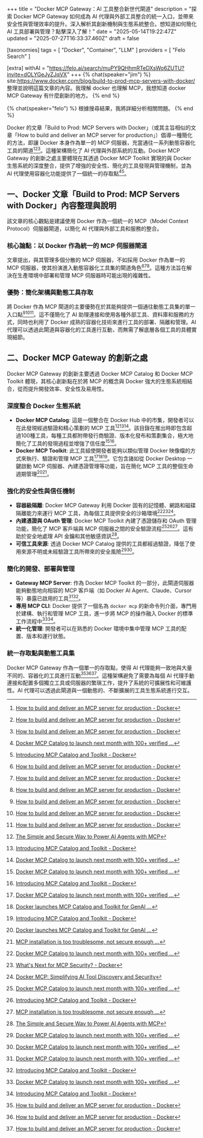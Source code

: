 +++
title = "Docker MCP Gateway：AI 工具整合新世代閘道"
description = "探索 Docker MCP Gateway 如何成為 AI 代理與外部工具整合的統一入口，並帶來安全性與管理效率的提升。深入解析其創新機制與生態系統整合。想知道如何簡化 AI 工具部署與管理？點擊深入了解！"
date = "2025-05-14T19:22:47Z"
updated = "2025-07-27T16:33:37.460Z"
draft = false

[taxonomies]
tags = [ "Docker", "Container", "LLM" ]
providers = [ "Felo Search" ]

[extra]
withAI = "<https://felo.ai/search/muPY9QHhmRTeDXsWo6ZUTU?invite=dOLYGeJyZJqVX>"
+++
{% chat(speaker="jim") %}
site:<https://www.docker.com/blog/build-to-prod-mcp-servers-with-docker/> 整理並說明這篇文章的內容。我理解 docker 也理解 MCP，我想知道 docker MCP Gateway 有什麼創新的地方。
{% end %}

{% chat(speaker="felo") %}
根據搜尋結果，我將詳細分析相關問題。
{% end %}

Docker 的文章「Build to Prod: MCP Servers with Docker」（或其主旨相似的文章「How to build and deliver an MCP server for production」）倡導一種簡化的方法，即讓 Docker 本身作為單一的 MCP 伺服器，充當通往一系列動態容器化工具的閘道[^3][^39][^64]。這種架構簡化了 AI 代理與外部系統的互動。Docker MCP Gateway 的創新之處主要體現在其透過 Docker MCP Toolkit 實現的與 Docker 生態系統的深度整合，提供了增強的安全性、簡化的工具發現與管理機制，並為 AI 代理使用容器化功能提供了一個統一的存取點[^29][^58]。

## 一、Docker 文章「Build to Prod: MCP Servers with Docker」內容整理與說明

該文章的核心觀點是建議使用 Docker 作為一個統一的 MCP（Model Context Protocol）伺服器閘道，以簡化 AI 代理與外部工具和服務的整合。

### 核心論點：以 Docker 作為統一的 MCP 伺服器閘道

文章提出，與其管理多個分散的 MCP 伺服器，不如採用 Docker 作為單一的 MCP 伺服器，使其扮演進入動態容器化工具集的閘道角色[^3][^39][^64]。這種方法旨在解決在生產環境中部署和管理 MCP 伺服器時可能出現的複雜性。

### 優勢：簡化架構與動態工具存取

將 Docker 作為 MCP 閘道的主要優勢在於其能夠提供一個通往動態工具集的單一入口點[^3][^39][^64]。這不僅簡化了 AI 助理連接和使用各種外部工具、資料庫和服務的方式，同時也利用了 Docker 成熟的容器化技術來進行工具的部署、隔離和管理。AI 代理可以透過此閘道與容器化的工具進行互動，而無需了解底層各個工具的具體實現細節。

## 二、Docker MCP Gateway 的創新之處

Docker MCP Gateway 的創新主要透過 Docker MCP Catalog 和 Docker MCP Toolkit 體現，其核心創新點在於將 MCP 的概念與 Docker 強大的生態系統相結合，從而提升開發效率、安全性及易用性。

### 深度整合 Docker 生態系統

- **Docker MCP Catalog**: 這是一個整合在 Docker Hub 中的市集，開發者可以在此發現經過驗證和精心策劃的 MCP 工具[^1][^5][^14]。該目錄在推出時即包含超過100種工具，每種工具都附帶發行商驗證、版本化發布和策劃集合，極大地簡化了工具的發現過程並增強了信任度[^29][^40]。
- **Docker MCP Toolkit**: 此工具組使開發者能夠以類似管理 Docker 映像檔的方式來執行、驗證和管理 MCP 工具[^29][^33][^58]。它包含諸如從 Docker Desktop 一鍵啟動 MCP 伺服器、內建憑證管理等功能，旨在簡化 MCP 工具的整個生命週期管理[^33][^61]。

### 強化的安全性與信任機制

- **容器級隔離**: Docker MCP Gateway 利用 Docker 固有的記憶體、網路和磁碟隔離能力來運行 MCP 工具，為每個工具提供安全的沙箱環境[^29][^42][^63]。
- **內建憑證與 OAuth 管理**: Docker MCP Toolkit 內建了憑證儲存和 OAuth 管理功能，簡化了 MCP 客戶端與 MCP 伺服器之間的安全驗證流程[^29][^58][^61]。這有助於安全地處理 API 金鑰和其他敏感資訊[^66]。
- **可信工具來源**: 透過 Docker MCP Catalog 提供的工具都經過驗證，降低了使用來源不明或未經驗證工具所帶來的安全風險[^14][^29]。

### 簡化的開發、部署與管理

- **Gateway MCP Server**: 作為 Docker MCP Toolkit 的一部分，此閘道伺服器能夠動態地向相容的 MCP 客戶端（如 Docker AI Agent、Claude、Cursor 等）暴露已啟用的工具[^29][^58]。
- **專用 MCP CLI**: Docker 提供了一個名為 `docker mcp` 的新命令列介面，專門用於建構、執行和管理 MCP 工具，進一步將 MCP 的操作融入 Docker 的標準工作流程中[^29][^58]。
- **統一化管理**: 開發者可以在熟悉的 Docker 環境中集中管理 MCP 工具的配置、版本和運行狀態。

### 統一存取點與動態工具集

Docker MCP Gateway 作為一個單一的存取點，使得 AI 代理能夠一致地與大量不同的、容器化的工具進行互動[^3][^39][^64]。這種架構避免了需要為每個 AI 代理手動連接和配置多個獨立工具或伺服器的繁瑣工作，提升了系統的可擴展性和可維護性。AI 代理可以透過此閘道與一個動態的、不斷擴展的工具生態系統進行交互。

[^1]: [The Simple and Secure Way to Power AI Agents with MCP](https://www.docker.com/blog/announcing-docker-mcp-catalog-and-toolkit-beta/)
[^3]: [How to build and deliver an MCP server for production - Docker](https://www.docker.com/blog/build-to-prod-mcp-servers-with-docker/)
[^5]: [Introducing MCP Catalog and Toolkit - Docker](https://www.docker.com/blog/introducing-docker-mcp-catalog-and-toolkit/)
[^14]: [Docker MCP Catalog to launch next month with 100+ verified ...](https://sdtimes.com/ai/docker-mcp-catalog-to-launch-next-month-with-100-verified-mcp-tools/)
[^29]: [Docker MCP Catalog to launch next month with 100+ verified ...](https://sdtimes.com/ai/docker-mcp-catalog-to-launch-next-month-with-100-verified-mcp-tools/)
[^33]: [Docker launches MCP Catalog and Toolkit for GenAI ...](https://sp-edge.com/updates/42913)
[^39]: [How to build and deliver an MCP server for production - Docker](https://www.docker.com/blog/build-to-prod-mcp-servers-with-docker/)
[^40]: [Introducing MCP Catalog and Toolkit - Docker](https://www.docker.com/blog/introducing-docker-mcp-catalog-and-toolkit/)
[^42]: [What's Next for MCP Security? - Docker](https://www.docker.com/blog/whats-next-for-mcp-security/)
[^58]: [Introducing MCP Catalog and Toolkit - Docker](https://www.docker.com/blog/introducing-docker-mcp-catalog-and-toolkit/)
[^61]: [MCP installation is too troublesome, not secure enough ...](https://ullyer.medium.com/mcp-installation-is-too-troublesome-not-secure-enough-docker-stepped-in-d85e1e0cad9f)
[^63]: [Docker MCP: Simplifying AI Tool Discovery and Security](https://www.c-sharpcorner.com/article/docker-mcp-simplifying-ai-tool-discovery-and-security/)
[^64]: [How to build and deliver an MCP server for production - Docker](https://www.docker.com/blog/build-to-prod-mcp-servers-with-docker/)
[^66]: [The Simple and Secure Way to Power AI Agents with MCP](https://www.docker.com/blog/announcing-docker-mcp-catalog-and-toolkit-beta/)
